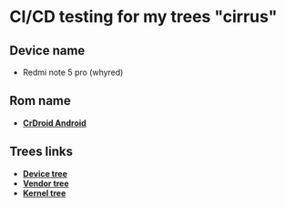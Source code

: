# CI/CD testing for my trees "cirrus"

## Device name
- Redmi note 5 pro (whyred)

## Rom name
- [**CrDroid Android**](https://github.com/crdroidandroid/android/tree/11.0)

## Trees links
- [**Device tree**](https://github.com/ItsVixano/android_device_xiaomi_whyred/tree/eleven)
- [**Vendor tree**](https://github.com/ItsVixano/android_vendor_xiaomi_whyred/tree/eleven)
- [**Kernel tree**](https://github.com/SreekanthPalakurthi/kranul/tree/eas)
